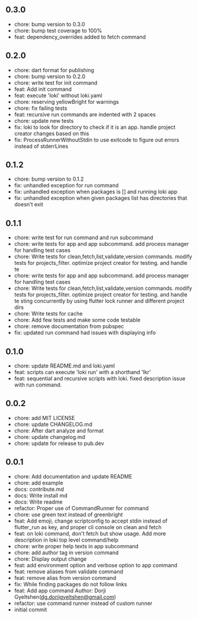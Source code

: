 ## 0.3.0

- chore: bump version to 0.3.0
- chore: bump test coverage to 100%
- feat: dependency_overrides added to fetch command

## 0.2.0

- chore: dart format for publishing
- chore: bump version to 0.2.0
- chore: write test for init command
- feat: Add init command
- feat: execute 'loki' without loki.yaml
- chore: reserving yellowBright for warnings
- chore: fix failing tests
- feat: recursive run commands are indented with 2 spaces
- chore: update new tests
- fix: loki to look for  directory to check if it is an app. handle project creator changes based on this
- fix: ProcessRunnerWithoutStdin to use exitcode to figure out errors instead of stderrLines

## 0.1.2

- chore: bump version to 0.1.2
- fix: unhandled exception for run command
- fix: unhandled exception when packages is [] and running loki app
- fix: unhandled exception when given packages list has directories that doesn't exit

## 0.1.1

- chore: write test for run command and run subcommand
- chore: write tests for app and app subcommand. add process manager for handling test cases
- chore: Write tests for clean,fetch,list,validate,version commands. modify tests for projects_filter. optimize project creator for testing. and handle te
- chore: write tests for app and app subcommand. add process manager for handling test cases
- chore: Write tests for clean,fetch,list,validate,version commands. modify tests for projects_filter. optimize project creator for testing. and handle te
  sting concurrently by using flutter lock runner and different project dirs
- chore: Write tests for cache
- chore: Add few tests and make some code testable
- chore: remove documentation from pubspec
- fix: updated run command had issues with displaying info

## 0.1.0

- chore: update README.md and loki.yaml
- feat: scripts can execute 'loki run' with a shorthand 'lkr'
- feat: sequential and recursive scripts with loki. fixed description issue with run command.

## 0.0.2

- chore: add MIT LICENSE
- chore: update CHANGELOG.md
- chore: After dart analyze and format
- chore: update changelog.md
- chore: update for release to pub.dev

## 0.0.1

- chore: Add documentation and update README
- chore: add example
- docs: contribute.md
- docs: Write install md
- docs: Write readme
- refactor: Proper use of CommandRunner for  command
- chore: use green text instead of greenbright
- feat: Add emoji, change scriptconfig to accept stdin instead of flutter_run as key, and proper cli console on clean and fetch
- feat: on loki command, don't fetch but show usage. Add more description in loki top level command/help
- chore: write proper help texts in app subcommand
- chore: add author tag in version command
- chore: Display output change
- feat: add environment option and verbose option to app <appname> command
- feat: remove aliases from validate command
- feat: remove alias from version command
- fix: While finding packages do not follow links
- feat: Add app command Author: Dorji Gyeltshen(dg.dorjigyeltshen@gmail.com)
- refactor: use command runner instead of custom runner
- initial commit